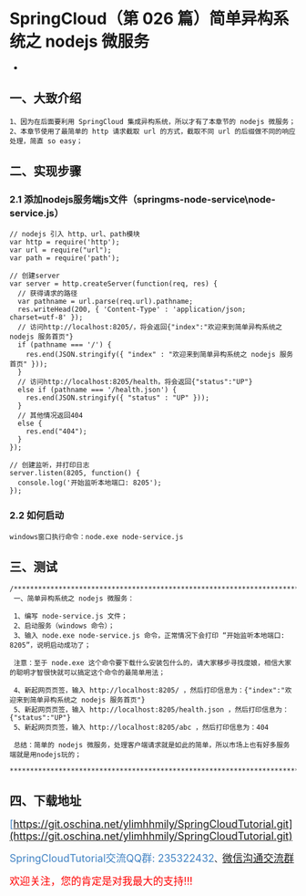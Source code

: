 # SpringCloud（第 026 篇）简单异构系统之 nodejs 微服务
-

## 一、大致介绍

``` 
1、因为在后面要利用 SpringCloud 集成异构系统，所以才有了本章节的 nodejs 微服务；
2、本章节使用了最简单的 http 请求截取 url 的方式，截取不同 url 的后缀做不同的响应处理，简直 so easy；
```

## 二、实现步骤


### 2.1 添加nodejs服务端js文件（springms-node-service\node-service.js）
``` 
// nodejs 引入 http、url、path模块
var http = require('http');
var url = require("url");
var path = require('path');

// 创建server
var server = http.createServer(function(req, res) {
  // 获得请求的路径
  var pathname = url.parse(req.url).pathname;  
  res.writeHead(200, { 'Content-Type' : 'application/json; charset=utf-8' });
  // 访问http://localhost:8205/，将会返回{"index":"欢迎来到简单异构系统之 nodejs 服务首页"}
  if (pathname === '/') {
    res.end(JSON.stringify({ "index" : "欢迎来到简单异构系统之 nodejs 服务首页" }));
  }
  // 访问http://localhost:8205/health，将会返回{"status":"UP"}
  else if (pathname === '/health.json') {
    res.end(JSON.stringify({ "status" : "UP" }));
  }
  // 其他情况返回404
  else {
    res.end("404");
  }
});

// 创建监听，并打印日志
server.listen(8205, function() {
  console.log('开始监听本地端口: 8205');
});
```




### 2.2 如何启动
``` 
windows窗口执行命令：node.exe node-service.js
```




## 三、测试

``` 
/****************************************************************************************
 一、简单异构系统之 nodejs 微服务：

 1、编写 node-service.js 文件；
 2、启动服务（windows 命令）；
 3、输入 node.exe node-service.js 命令，正常情况下会打印 “开始监听本地端口: 8205”，说明启动成功了；

 注意：至于 node.exe 这个命令要下载什么安装包什么的，请大家移步寻找度娘，相信大家的聪明才智很快就可以搞定这个命令的最简单用法；

 4、新起网页页签，输入 http://localhost:8205/ ，然后打印信息为：{"index":"欢迎来到简单异构系统之 nodejs 服务首页"}
 5、新起网页页签，输入 http://localhost:8205/health.json ，然后打印信息为：{"status":"UP"}
 5、新起网页页签，输入 http://localhost:8205/abc ，然后打印信息为：404

 总结：简单的 nodejs 微服务，处理客户端请求就是如此的简单，所以市场上也有好多服务端就是用nodejs玩的；
 ****************************************************************************************/
```


## 四、下载地址

<font color=#4183C4 size=4>[https://git.oschina.net/ylimhhmily/SpringCloudTutorial.git](https://git.oschina.net/ylimhhmily/SpringCloudTutorial.git)</font>

<font color=#4183C4 size=4>SpringCloudTutorial交流QQ群: 235322432</font>、<font color=#4183C4 size=4>[微信沟通交流群](https://gitee.com/ylimhhmily/SpringCloudTutorial/blob/master/doc/qrcode/SpringCloudWeixinQrcode.png)</font>

<font color=red size=4>欢迎关注，您的肯定是对我最大的支持!!!</font>






























